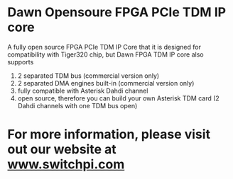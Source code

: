 # Dawn Opensoure FPGA PCIe TDM IP core
A fully open source FPGA PCIe TDM IP Core that it is designed for compatibility with Tiger320 chip, but Dawn FPGA TDM IP core also supports
1. 2 separated TDM bus (commercial version only)
2. 2 separated DMA engines built-in (commercial version only)
3. fully compatible with Asterisk Dahdi channel
4. open source, therefore you can build your own Asterisk TDM card (2 Dahdi channels with one TDM bus open)

# For more information, please visit out our website at www.switchpi.com
